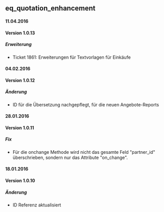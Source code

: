## eq_quotation_enhancement

#### 11.04.2016
#### Version 1.0.13
##### Erweiterung
- Ticket 1861: Erweiterungen für Textvorlagen für Einkäufe

#### 04.02.2016
#### Version 1.0.12
##### Änderung
- ID für die Übersetzung nachgepflegt, für die neuen Angebote-Reports


#### 28.01.2016
#### Version 1.0.11
##### Fix
- Für die onchange Methode wird nicht das gesamte Feld "partner_id" überschrieben, sondern nur das Attribute "on_change".


#### 18.01.2016
#### Version 1.0.10
##### Änderung
- ID Referenz aktualisiert